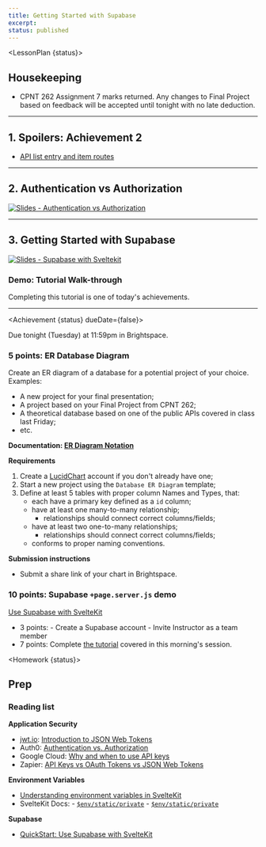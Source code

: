 ```yaml
---
title: Getting Started with Supabase
excerpt: 
status: published
---
```

<script>
	import Homework from "$lib/components/Homework.svelte";
	import LessonPlan from "$lib/components/LessonPlan.svelte";
	import LabTime from "$lib/components/LabTime.svelte";
	import Achievement from "$lib/components/Achievement.svelte";
</script>

<LessonPlan {status}>

## Housekeeping
- CPNT 262 Assignment 7 marks returned. Any changes to Final Project based on feedback will be accepted until tonight with no late deduction.

---

## 1. Spoilers: Achievement 2
- [API list entry and item routes](/courses/cpnt-200/day-2#achievement)

---

## 2. Authentication vs Authorization
[![Slides - Authentication vs Authorization](/images/slides/authentication-vs-authorization.png)](https://sait-wbdv.github.io/slides/w23/cpnt-200/authentication-authorization.html)

---

## 3. Getting Started with Supabase
[![Slides - Supabase with Sveltekit](/images/slides/supabase-sveltekit.png)](https://sait-wbdv.github.io/slides/w23/cpnt-200/supabase-introduction.html)

### Demo: Tutorial Walk-through
Completing this tutorial is one of today's achievements.

---

</LessonPlan>

<Achievement {status} dueDate={false}>

Due tonight (Tuesday) at 11:59pm in Brightspace.

### 5 points: ER Database Diagram
Create an ER diagram of a database for a potential project of your choice. Examples:
- A new project for your final presentation;
- A project based on your Final Project from CPNT 262;
- A theoretical database based on one of the public APIs covered in class last Friday;
- etc.

**Documentation: [ER Diagram Notation](https://www.lucidchart.com/pages/ER-diagram-symbols-and-meaning#section_1)**

**Requirements**
1. Create a [LucidChart](https://lucid.app) account if you don't already have one;
2. Start a new project using the `Database ER Diagram` template;
3. Define at least 5 tables with proper column Names and Types, that:
    - each have a primary key defined as a `id` column;
    - have at least one many-to-many relationship;
        - relationships should connect correct columns/fields;
    - have at least two one-to-many relationships;
        - relationships should connect correct columns/fields;
    - conforms to proper naming conventions.

**Submission instructions**
- Submit a share link of your chart in Brightspace.

### 10 points: Supabase `+page.server.js` demo
[Use Supabase with SvelteKit](https://supabase.com/docs/guides/getting-started/quickstarts/sveltekit)
- 3 points:
		- Create a Supabase account
		- Invite Instructor as a team member
- 7 points: Complete [the tutorial](https://supabase.com/docs/guides/getting-started/quickstarts/sveltekit) covered in this morning's session.

</Achievement>

<Homework {status}>

## Prep
### Reading list
**Application Security**
- [jwt.io](https://jwt.io/): [Introduction to JSON Web Tokens](https://jwt.io/introduction)
- Auth0: [Authentication vs. Authorization](https://auth0.com/docs/get-started/authentication-and-authorization)
- Google Cloud: [Why and when to use API keys](https://cloud.google.com/endpoints/docs/openapi/when-why-api-key)
- Zapier: [API Keys vs OAuth Tokens vs JSON Web Tokens](https://zapier.com/engineering/apikey-oauth-jwt/)

**Environment Variables**
- [Understanding environment variables in SvelteKit](https://www.okupter.com/blog/environment-variables-in-sveltekit)
- SvelteKit Docs:
		- [`$env/static/private`](https://kit.svelte.dev/docs/modules#$env-static-private)
		- [`$env/static/private`](https://kit.svelte.dev/docs/modules#$env-static-public)

**Supabase**
- [QuickStart: Use Supabase with SvelteKit](https://supabase.com/docs/guides/getting-started/quickstarts/sveltekit)

</Homework>